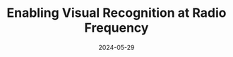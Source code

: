 ---
name: panoradar
title: Enabling Visual Recognition at Radio Frequency
date: 2024-05-29
project_page: /projects/panoradar/  # use the folder's name
teaser: path/to/teaser/image.jpg
visible: true
topic: robotic-perception
description: |
    This paper introduces PanoRadar, a novel RF imaging system that brings RF resolution close to that of LiDAR, while providing resilience against conditions challenging for optical signals. Our LiDAR-comparable 3D imaging results enable, for the first time, a variety of visual recognition tasks at radio frequency, including surface normal estimation, semantic segmentation, and object detection.
    
    PanoRadar utilizes a rotating single-chip mmWave radar, along with a combination of novel signal processing and machine learning algorithms, to create high-resolution 3D images of the surroundings. Our system accurately estimates robot motion, allowing for coherent imaging through a dense grid of synthetic antennas. It also exploits the high azimuth resolution to enhance elevation resolution using learning-based methods. Furthermore, PanoRadar tackles 3D learning via 2D convolutions and addresses challenges due to the unique characteristics of RF signals.
    
    Our results demonstrate PanoRadar's robust performance across 12 buildings. Code, datasets, and demo videos are available on our website.
assets:
    paper: https://arxiv.org/abs/2405.19516
    code: https://github.com/penn-waves-lab/PanoRadar
awards: []
---